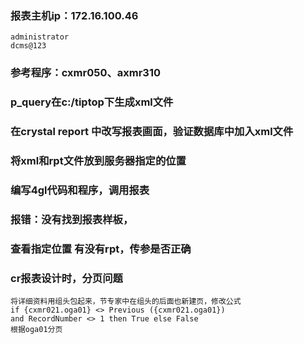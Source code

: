 ### 报表主机ip：172.16.100.46

    administrator 
    dcms@123

### 参考程序：cxmr050、axmr310

### p_query在c:/tiptop下生成xml文件

### 在crystal report 中改写报表画面，验证数据库中加入xml文件

### 将xml和rpt文件放到服务器指定的位置

### 编写4gl代码和程序，调用报表


### 报错：没有找到报表样板，
### 查看指定位置 有没有rpt，传参是否正确


### cr报表设计时，分页问题

    将详细资料用组头包起来，节专家中在组头的后面也新建页，修改公式
    if {cxmr021.oga01} <> Previous ({cxmr021.oga01})  
    and RecordNumber <> 1 then True else False
    根据oga01分页
